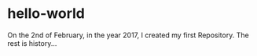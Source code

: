 # hello-world
On the 2nd of February, in the year 2017, I created my first Repository. The rest is history...

